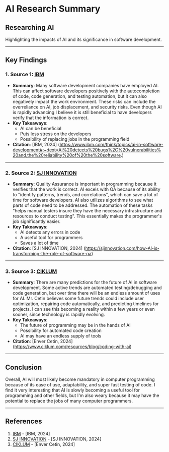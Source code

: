 # AI Research Summary

## Researching AI
Highlighting the impacts of AI and its significance in software development.

---

## Key Findings

### 1. Source 1: [IBM](https://www.ibm.com/think/topics/ai-in-software-development#:~:text=AI%20detects%20bugs%2C%20vulnerabilities%20and,the%20reliability%20of%20the%20software.)
- **Summary**: Many software development companies have employed AI. This can affect software developers positively with the autocompletion of code, code generation, and testing automation, but it can also negatively impact the work environment. These risks can include the overreliance on AI, job displacement, and security risks. Even though AI is rapidly advancing I believe it is still beneficial to have developers verify that the information is correct.
- **Key Takeaways**:
  - AI can be beneficial
  - Puts less stress on the developers 
  - Possibility of replacing jobs in the programming field
- **Citation**: [IBM, 2024] (https://www.ibm.com/think/topics/ai-in-software-development#:~:text=AI%20detects%20bugs%2C%20vulnerabilities%20and,the%20reliability%20of%20the%20software.)

---

### 2. Source 2: [SJ INNOVATION](https://sjinnovation.com/how-AI-is-transforming-the-role-of-software-qa)
- **Summary**: Quality Assurance is important in programming because it verifies that the work is correct. AI excels with QA because of its ability to "identify patterns, trends, and correlations", which can save a lot of time for software developers. AI also utilizes algorithms to see what parts of code need to be addressed. The automation of these tasks "helps manual testers insure they have the necessary infrastructure and resources to conduct testing". This essentially makes the programmer's job significantly easier. 
- **Key Takeaways**:
  - AI detects any errors in code
  - A useful tool for programmers
  - Saves a lot of time
- **Citation**: [SJ INNOVATION, 2024] (https://sjinnovation.com/how-AI-is-transforming-the-role-of-software-qa)

---

### 3. Source 3: [CIKLUM](https://www.ciklum.com/resources/blog/coding-with-ai)
- **Summary**: There are many predictions for the future of AI in software development. Some active trends are automated testing/debugging and code generation, but over time there will be an endless amount of uses for AI. Mr. Cetin believes some future trends could include user optimization, repairing code automatically, and predicting timelines for projects. I can see this becoming a reality within a few years or even sooner, since technology is rapidly evolving.
- **Key Takeaways**:
  - The future of programming may be in the hands of AI
  - Possibility for automated code creation
  - AI may have an endless supply of tools
- **Citation**: [Enver Cetin, 2024] (https://www.ciklum.com/resources/blog/coding-with-ai)

---


## Conclusion
Overall, AI will most likely become mandatory in computer programming because of its ease of use, adaptability, and super fast testing of code. I find it very interesting that AI is slowly becoming a useful tool for programming and other fields, but I'm also weary because it may have the potential to replace the jobs of many computer programmers.

---

## References

1. [IBM](https://www.ibm.com/think/topics/ai-in-software-development#:~:text=AI%20detects%20bugs%2C%20vulnerabilities%20and,the%20reliability%20of%20the%20software.) - [IBM, 2024]
2. [SJ INNOVATION](https://sjinnovation.com/how-AI-is-transforming-the-role-of-software-qa) - [SJ INNOVATION, 2024]
3. [CIKLUM](https://www.ciklum.com/resources/blog/coding-with-ai) - [Enver Cetin, 2024]



